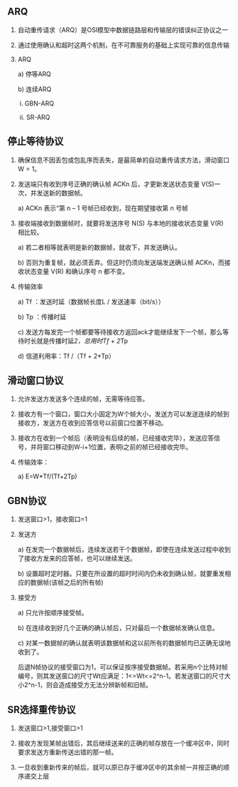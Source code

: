 ## ARQ

1. 自动重传请求（ARQ）是OSI模型中数据链路层和传输层的错误纠正协议之一

2. 通过使用确认和超时这两个机制，在不可靠服务的基础上实现可靠的信息传输

3. ARQ

   a)   停等ARQ

   b)   连续ARQ

   ​         i.     GBN-ARQ

   ​        ii.     SR-ARQ

## 停止等待协议

1. 确保信息不因丢包或包乱序而丢失，是最简单的自动重传请求方法，滑动窗口W = 1。

2. 发送端只有收到序号正确的确认帧 ACKn 后，才更新发送状态变量 V(S)一次，并发送新的数据帧。

   a)   ACKn 表示“第 n – 1 号帧已经收到，现在期望接收第 n 号帧

3. 接收端接收到数据帧时，就要将发送序号 N(S) 与本地的接收状态变量 V(R) 相比较。

   a)   若二者相等就表明是新的数据帧，就收下，并发送确认。

   b)   否则为重复帧，就必须丢弃。但这时仍须向发送端发送确认帧 ACKn，而接收状态变量 V(R) 和确认序号 n 都不变。
4. 传输效率

   a)   Tf ：发送时延（数据帧长度L / 发送速率（bit/s））

   b)   Tp ：传播时延

   c)   发送方每发完一个帧都要等待接收方返回ack才能继续发下一个帧，那么等待时长就是传播时延*2，总用时Tf + 2*Tp

   d)   信道利用率：Tf /（Tf + 2*Tp）

## 滑动窗口协议

1. 允许发送方发送多个连续的帧，无需等待应答。

2. 接收方有一个窗口，窗口大小固定为W个帧大小，发送方可以发送连续的帧到接收方，发送方在收到应答信号以前窗口位置不移动。

3. 接收方在收到一个帧后（表明没有后续的帧，已经接收完毕），发送应答信号，并将窗口移动到W-i+1位置，表明i之前的帧已经接收完毕。

4. 传输效率：

   a)   E=W*Tf/(Tf+2Tp)

## GBN协议

1. 发送窗口>1，接收窗口=1

2. 发送方

   a)   在发完一个数据帧后，连续发送若干个数据帧，即使在连续发送过程中收到了接收方发来的应答帧，也可以继续发送。

   b)   设置超时定时器。只要在所设置的超时时间内仍未收到确认帧，就要重发相应的数据帧(该帧之后的所有帧)

3. 接受方

   a)   只允许按顺序接受帧。

   b)   在连续收到好几个正确的确认帧后，只对最后一个数据帧发确认信息。

   c)   对某一数据帧的确认就表明该数据帧和这以前所有的数据帧均已正确无误地收到了。

    后退N帧协议的接受窗口为1，可以保证按序接受数据帧。若采用n个比特对帧编号，则其发送窗口的尺寸Wt应满足：1<=Wt<=2^n-1。若发送窗口的尺寸大小2^n-1，则会造成接受方无法分辨新帧和旧帧。

## SR选择重传协议

1. 发送窗口>1,接受窗口>1

2. 接收方发现某帧出错后，其后继续送来的正确的帧存放在一个缓冲区中，同时要求发送方重新传送出错的那一帧。

3. 一旦收到重新传来的帧后，就可以原已存于缓冲区中的其余帧一并按正确的顺序递交上层